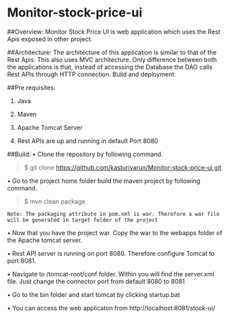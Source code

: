 # Monitor-stock-price-ui
##Overview:
Monitor Stock Price UI is web application which uses the Rest Apis exposed in other project.

##Architecture:
The architecture of this application is similar to that of the Rest Apis. This also uses MVC architecture. Only difference between both the applications is that, instead of accessing the Database the DAO calls Rest APIs through HTTP connection.
Build and deployment:

##Pre requisites:

1)	Java

2)	Maven

3)	Apache Tomcat Server

4)	Rest APIs are up and running in default Port 8080

##Build:
•	Clone the repository by following command.
>$ git clone https://github.com/kasturivarun/Monitor-stock-price-ui.git

•	Go to the project home folder build the maven project by following command.
>$ mvn clean package
    
    Note: The packaging attribute in pom.xml is war. Therefore a war file will be generated in target folder of the project

•	Now that you have the project war. Copy the war to the webapps folder of the Apache tomcat server.

•	Rest API server is running on port 8080. Therefore configure Tomcat to port 8081.

•	Navigate to /tomcat-root/conf folder. Within you will find the server.xml file. Just change the connector port from default 8080 to 8081

•	Go to the bin folder and start tomcat by clicking startup.bat

•	You can access the web applicaton from http://localhost:8081/stock-ui/
